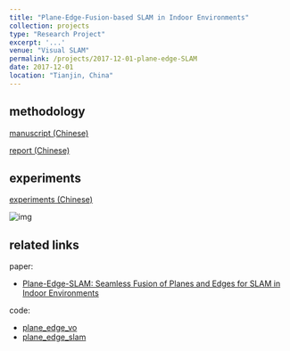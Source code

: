 ```yaml
---
title: "Plane-Edge-Fusion-based SLAM in Indoor Environments"
collection: projects
type: "Research Project"
excerpt: '...'
venue: "Visual SLAM"
permalink: /projects/2017-12-01-plane-edge-SLAM
date: 2017-12-01
location: "Tianjin, China"
---
```


<!--基于平面-边缘特征融合的移动机器人室内环境SLAM方法-->

## methodology

<a href="http://sunqinxuan.github.io/files/projects-2017-12-01-plane-edge-slam-methodology.pdf">manuscript (Chinese)</a>

<a href="http://sunqinxuan.github.io/files/projects-2017-12-01-plane-edge-slam-proposal.pdf">report (Chinese)</a>


## experiments

<a href="http://sunqinxuan.github.io/files/projects-2017-12-01-plane-edge-slam-expr.pdf">experiments (Chinese)</a>

![img](https://sunqinxuan.github.io/images/projects-2017-12-01-img1.png)


## related links

paper:
- [Plane-Edge-SLAM: Seamless Fusion of Planes and Edges for SLAM in Indoor Environments](https://sunqinxuan.github.io/publication/TASE2020)

code:
- [plane_edge_vo](https://github.com/sunqinxuan/plane_edge_vo)
- [plane_edge_slam](https://github.com/sunqinxuan/plane_edge_slam)